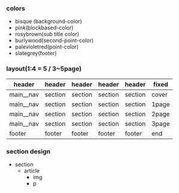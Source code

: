 ### colors
- bisque (background-color)
- pink(blockbased-color)
- rosybrown(sub title color)
- burlywood(second-point-color)
- palevioletred(point-color)
- slategrey(footer)

### layout(1:4 = 5 / 3~5page)
|header|header|header|header|header|fixed|
|--|--|--|--|--|--|
|main__nav|section|section|section|section|cover|
|main__nav|section|section|section|section|1page|
|main__nav|section|section|section|section|2page|
|main__nav|section|section|section|section|3page|
|footer|footer|footer|footer|footer|end|

### section design
- section
    - article
        - img
        - p